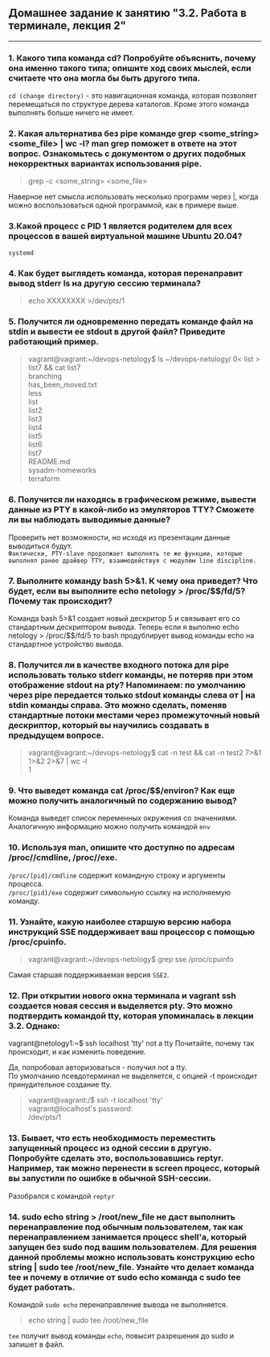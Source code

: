 ## Домашнее задание к занятию "3.2. Работа в терминале, лекция 2"  
***
### 1. Какого типа команда cd? Попробуйте объяснить, почему она именно такого типа; опишите ход своих мыслей, если считаете что она могла бы быть другого типа.  
`cd (change directory)` - это навигационная команда, которая позволяет перемещаться по структуре дерева каталогов. Кроме этого команда выполнять больше ничего не имеет.

### 2. Какая альтернатива без pipe команде grep <some_string> <some_file> | wc -l? man grep поможет в ответе на этот вопрос. Ознакомьтесь с документом о других подобных некорректных вариантах использования pipe.  
>grep -c <some_string> <some_file>  

Наверное нет смысла использовать несколько программ через |, когда можно воспользоваться одной программой, как в примере выше.  

### 3.Какой процесс с PID 1 является родителем для всех процессов в вашей виртуальной машине Ubuntu 20.04?  
`systemd`  

### 4. Как будет выглядеть команда, которая перенаправит вывод stderr ls на другую сессию терминала?  
>echo XXXXXXXX >/dev/pts/1  

### 5. Получится ли одновременно передать команде файл на stdin и вывести ее stdout в другой файл? Приведите работающий пример.
>vagrant@vagrant:~/devops-netology$ ls ~/devops-netology/ 0< list > list7 && cat list7  
>branching  
>has_been_moved.txt  
>less  
>list  
>list2  
>list3  
>list4  
>list5  
>list6  
>list7  
>README.md  
>sysadm-homeworks  
>terraform

### 6. Получится ли находясь в графическом режиме, вывести данные из PTY в какой-либо из эмуляторов TTY? Сможете ли вы наблюдать выводимые данные?
Проверить нет возможности, но исходя из презентации данные выводиться будут.  
`Фактически, PTY-slave продолжает выполнять те же функции, которые выполнял ранее драйвер TTY, взаимодействуя с модулем line discipline.`  

### 7. Выполните команду bash 5>&1. К чему она приведет? Что будет, если вы выполните echo netology > /proc/$$/fd/5? Почему так происходит?  
Команда bash 5>&1 создает новый дескритор 5 и связывает его со стандартным дескриптором вывода. Теперь если я выполню echo netology > /proc/$$/fd/5 то bash продублирует вывод команды echo на стандартное устройство вывода.

### 8. Получится ли в качестве входного потока для pipe использовать только stderr команды, не потеряв при этом отображение stdout на pty? Напоминаем: по умолчанию через pipe передается только stdout команды слева от | на stdin команды справа. Это можно сделать, поменяв стандартные потоки местами через промежуточный новый дескриптор, который вы научились создавать в предыдущем вопросе.
>vagrant@vagrant:~/devops-netology$ cat -n test && cat -n test2 7>&1 1>&2 2>&7 | wc -l  
>1

### 9. Что выведет команда cat /proc/$$/environ? Как еще можно получить аналогичный по содержанию вывод?  
Команда выведет список переменных окружения со значениями. Аналогичную информацию можно получить командой `env`  

### 10. Используя man, опишите что доступно по адресам /proc/<PID>/cmdline, /proc/<PID>/exe.  
`/proc/[pid]/cmdline` содержит командную строку и аргументы процесса.  
`/proc/[pid]/exe` содержит символьную ссылку на исполняемую команду.  

### 11. Узнайте, какую наиболее старшую версию набора инструкций SSE поддерживает ваш процессор с помощью /proc/cpuinfo.
>vagrant@vagrant:~/devops-netology$ grep sse /proc/cpuinfo  

Самая старшая поддерживаемая версия `SSE2`.  

### 12. При открытии нового окна терминала и vagrant ssh создается новая сессия и выделяется pty. Это можно подтвердить командой tty, которая упоминалась в лекции 3.2. Однако:

vagrant@netology1:~$ ssh localhost 'tty'
not a tty
Почитайте, почему так происходит, и как изменить поведение.  

Да, попробовал авторизоваться - получил not a tty.  
По умолчанию псевдотерминал не выделяется, с опцией -t происходит принудительное создание tty.  
>vagrant@vagrant:/$ ssh -t localhost 'tty'  
>vagrant@localhost's password:  
>/dev/pts/1  

### 13. Бывает, что есть необходимость переместить запущенный процесс из одной сессии в другую. Попробуйте сделать это, воспользовавшись reptyr. Например, так можно перенести в screen процесс, который вы запустили по ошибке в обычной SSH-сессии.
Разобрался с командой `reptyr`  

### 14. sudo echo string > /root/new_file не даст выполнить перенаправление под обычным пользователем, так как перенаправлением занимается процесс shell'а, который запущен без sudo под вашим пользователем. Для решения данной проблемы можно использовать конструкцию echo string | sudo tee /root/new_file. Узнайте что делает команда tee и почему в отличие от sudo echo команда с sudo tee будет работать.  
Командой `sudo echo` перенаправление вывода не выполняется.  
>echo string | sudo tee /root/new_file  

`tee` получит вывод команды `echo`, повысит разрешения до sudo и запишет в файл.
